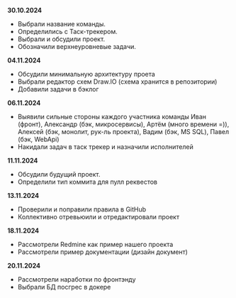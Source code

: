 **30.10.2024**
* Выбрали название команды. 
* Определились с Таск-трекером. 
* Выбрали и обсудили проект. 
* Обозначили верхнеуровневые задачи. 

**04.11.2024**
* Обсудили минимальную архитектуру проета
* Выбрали редактор схем Draw.IO (схема хранится в репозитории)
* Добавили задачи в бэклог

**06.11.2024**
* Выявили сильные стороны каждого участника команды Иван (фронт), Александр (бэк, микросервисы), Артём (много времени =)), Алексей (бэк, монолит, рук-ль проекта), Вадим (бэк, MS SQL), Павел (бэк, WebApi)
* Накидали задач в таск трекер и назначили исполнителей

**11.11.2024**
* Обсудили будущий проект.
* Определили тип коммита для пулл реквестов

**13.11.2024**
* Проверили и поправили правила в GitHub 
* Коллективно отревьюили и отредактировали проект

**18.11.2024**
* Рассмотрели Redmine как пример нашего проекта
* Рассмотрели пример документации (дизайн документ)

**20.11.2024**
* Рассмотрели наработки по фронтэнду
* Выбрали БД посгрес в докере
